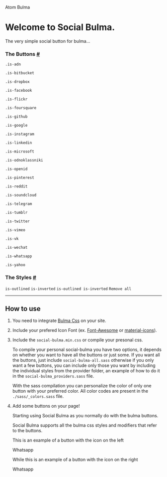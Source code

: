  Atom Bulma    

Welcome to Social Bulma.
========================

The very simple social button for bulma...

### The Buttons [#](#available-classes)

`.is-adn`

`.is-bitbucket`

`.is-dropbox`

`.is-facebook`

`.is-flickr`

`.is-foursquare`

`.is-github`

`.is-google`

`.is-instagram`

`.is-linkedin`

`.is-microsoft`

`.is-odnoklassniki`

`.is-openid`

`.is-pinterest`

`.is-reddit`

`.is-soundcloud`

`.is-telegram`

`.is-tumblr`

`.is-twitter`

`.is-vimeo`

`.is-vk`

`.is-wechat`

`.is-whatsapp`

`.is-yahoo`

### The Styles [#](#the-styles)

`is-outlined` `is-inverted` `is-outlined is-inverted` `Remove all`

* * *

How to use
----------

1.  You need to integrate [Bulma Css](https://github.com/jgthms/bulma) on your site.
2.  Include your prefered Icon Font (ex. [Font-Awesome](http://fortawesome.github.io/Font-Awesome/) or [material-icons](https://github.com/google/material-design-icons)).
3.  Include the `social-bulma.min.css` or compile your presonal css.
    
    To compile your personal social-bulma you have two options, it depends on whether you want to have all the buttons or just some. If you want all the buttons, just include `social-bulma-all.sass` otherwise if you only want a few buttons, you can include only those you want by including the individual styles from the provider folder, an example of how to do it in the `social-bulma_providers.sass` file.
    
    With the sass compilation you can personalize the color of only one button with your preferred color. All color codes are present in the `./sass/_colors.sass` file.
    
4.  Add some buttons on your page!
    
    Starting using Social Bulma as you normally do with the bulma buttons.
    
    Social Bulma supports all the bulma css styles and modifiers that refer to the buttons.
    
    This is an example of a button with the icon on the left
    
    <a class="button is-whatsapp is-fullwidth"><span class="icon"><i class="fab fa-whatsapp"></i></span><span> Whatsapp</span></a>
    
    While this is an example of a button with the icon on the right
    
    <a class="button is-whatsapp is-fullwidth"><span> Whatsapp</span><span class="icon"><i class="fab fa-whatsapp"></i></span></a>
